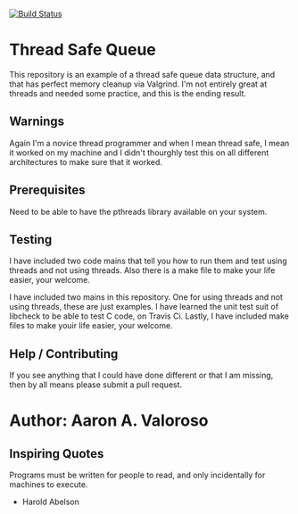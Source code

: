 [![Build Status](https://travis-ci.com/AaronV77/Thread_Safe_Queue.svg?branch=master)](https://travis-ci.com/AaronV77/Thread_Safe_Queue)

# Thread Safe Queue

This repository is an example of a thread safe queue data structure, and that has perfect memory cleanup via Valgrind. I'm  not
entirely great at threads and needed some practice, and this is the ending result.

## Warnings

Again I'm a novice thread programmer and when I mean thread safe, I mean it worked on my machine and I didn't thourghly test 
this on all different architectures to make sure that it worked.

## Prerequisites

Need to be able to have the pthreads library available on your system.

## Testing

I have included two code mains that tell you how to run them and test using threads and not using threads. Also there is a make file to make your life easier, your welcome.

I have included two mains in this repository. One for using threads and not using threads, these are just examples. I have learned the unit test suit of libcheck to be able to test C code, on Travis Ci. Lastly, I have included make files to make youir life easier, your welcome.

## Help / Contributing
If you see anything that I could have done different or that I am missing, then by all means please submit a pull request.

# Author: Aaron A. Valoroso


## Inspiring Quotes

Programs must be written for people to read, and only incidentally for machines to execute.
 
 - Harold Abelson
